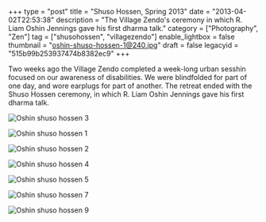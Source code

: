 +++
type = "post"
title = "Shuso Hossen, Spring 2013"
date = "2013-04-02T22:53:38"
description = "The Village Zendo's ceremony in which R. Liam Oshin Jennings gave his first dharma talk."
category = ["Photography", "Zen"]
tag = ["shusohossen", "villagezendo"]
enable_lightbox = false
thumbnail = "oshin-shuso-hossen-1@240.jpg"
draft = false
legacyid = "515b99b253937474b8382ec9"
+++

<p>Two weeks ago the Village Zendo completed a week-long urban sesshin focused on our awareness of disabilities. We were blindfolded for part of one day, and wore earplugs for part of another. The retreat ended with the Shuso Hossen ceremony, in which R. Liam Oshin Jennings gave his first dharma talk.</p>
<p><img style="display:block; margin-left:auto; margin-right:auto;" src="oshin-shuso-hossen-3.jpg" alt="Oshin shuso hossen 3" title="oshin-shuso-hossen-3.jpg" border="0"   /></p>
<p><img style="display:block; margin-left:auto; margin-right:auto;" src="oshin-shuso-hossen-1.jpg" alt="Oshin shuso hossen 1" title="oshin-shuso-hossen-1.jpg" border="0"   /></p>
<p><img style="display:block; margin-left:auto; margin-right:auto;" src="oshin-shuso-hossen-2.jpg" alt="Oshin shuso hossen 2" title="oshin-shuso-hossen-2.jpg" border="0"   /></p>
<p><img style="display:block; margin-left:auto; margin-right:auto;" src="oshin-shuso-hossen-4.jpg" alt="Oshin shuso hossen 4" title="oshin-shuso-hossen-4.jpg" border="0"   /></p>
<p><img style="display:block; margin-left:auto; margin-right:auto;" src="oshin-shuso-hossen-5.jpg" alt="Oshin shuso hossen 5" title="oshin-shuso-hossen-5.jpg" border="0"   /></p>
<p><img style="display:block; margin-left:auto; margin-right:auto;" src="oshin-shuso-hossen-7.jpg" alt="Oshin shuso hossen 7" title="oshin-shuso-hossen-7.jpg" border="0"   /></p>
<p><img style="display:block; margin-left:auto; margin-right:auto;" src="oshin-shuso-hossen-9.jpg" alt="Oshin shuso hossen 9" title="oshin-shuso-hossen-9.jpg" border="0"   /></p>
